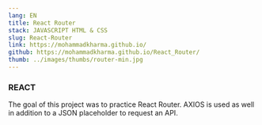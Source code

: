 ```yaml
---
lang: EN
title: React Router
stack: JAVASCRIPT HTML & CSS
slug: React-Router
link: https://mohammadkharma.github.io/
github: https://mohammadkharma.github.io/React_Router/
thumb: ../images/thumbs/router-min.jpg
---
```


### REACT

The goal of this project was to practice React Router. AXIOS is used as well in addition to a JSON placeholder to request an API.
